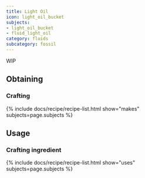 ```yaml
---
title: Light Oil
icon: light_oil_bucket
subjects: 
- light_oil_bucket
- fluid_light_oil
category: fluids
subcategory: fossil
---
```


WIP

Obtaining
---------

### Crafting
{% include docs/recipe/recipe-list.html show="makes" subjects=page.subjects %}

Usage
-----

### Crafting ingredient
{% include docs/recipe/recipe-list.html show="uses" subjects=page.subjects %}